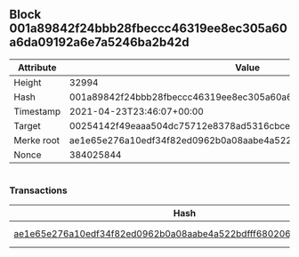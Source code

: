 ## Block 001a89842f24bbb28fbeccc46319ee8ec305a60a6da09192a6e7a5246ba2b42d

Attribute | Value
--- | ---
Height | 32994
Hash | 001a89842f24bbb28fbeccc46319ee8ec305a60a6da09192a6e7a5246ba2b42d
Timestamp | 2021-04-23T23:46:07+00:00
Target | 00254142f49eaaa504dc75712e8378ad5316cbcead634704b3734b6271167cc4
Merke root | ae1e65e276a10edf34f82ed0962b0a08aabe4a522bdfff680206ac599f508e45
Nonce | 384025844

```

```

### Transactions

Hash | Amount
--- | ---
[ae1e65e276a10edf34f82ed0962b0a08aabe4a522bdfff680206ac599f508e45](ae1e65e276a10edf34f82ed0962b0a08aabe4a522bdfff680206ac599f508e45.md) | 10.00000000 SKEPTI 
